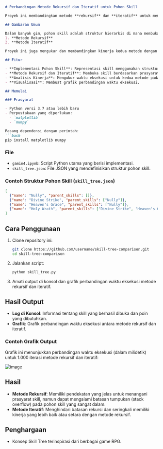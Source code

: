 ```markdown
# Perbandingan Metode Rekursif dan Iteratif untuk Pohon Skill

Proyek ini membandingkan metode **rekursif** dan **iteratif** untuk membuka pohon skill, sebuah fitur umum dalam gim di mana pemain membuka skill berdasarkan keterkaitan dengan skill lain.

## Gambaran Umum

Dalam banyak gim, pohon skill adalah struktur hierarkis di mana membuka sebuah skill bergantung pada penguasaan skill prasyarat. Proyek ini mengimplementasikan dua metode untuk menghitung dan membuka skill:
1. **Metode Rekursif**
2. **Metode Iteratif**

Proyek ini juga mengukur dan membandingkan kinerja kedua metode dengan menggunakan pengujian waktu eksekusi.

## Fitur

- **Implementasi Pohon Skill**: Representasi skill menggunakan struktur kelas dengan hubungan orang tua-anak.
- **Metode Rekursif dan Iteratif**: Membuka skill berdasarkan prasyarat.
- **Analisis Kinerja**: Mengukur waktu eksekusi untuk kedua metode pada berbagai iterasi.
- **Visualisasi**: Membuat grafik perbandingan waktu eksekusi.

## Memulai

### Prasyarat

- Python versi 3.7 atau lebih baru
- Perpustakaan yang diperlukan:
  - `matplotlib`
  - `numpy`

Pasang dependensi dengan perintah:
```bash
pip install matplotlib numpy
```

### File

- `gamin4.ipynb`: Script Python utama yang berisi implementasi.
- `skill_tree.json`: File JSON yang mendefinisikan struktur pohon skill.

### Contoh Struktur Pohon Skill (`skill_tree.json`)

```json
[
  {"name": "Nully", "parent_skills": []},
  {"name": "Divine Strike", "parent_skills": ["Nully"]},
  {"name": "Heaven's Grace", "parent_skills": ["Nully"]},
  {"name": "Holy Wrath", "parent_skills": ["Divine Strike", "Heaven's Grace"]}
]
```

## Cara Penggunaan

1. Clone repository ini:
   ```bash
   git clone https://github.com/username/skill-tree-comparison.git
   cd skill-tree-comparison
   ```

2. Jalankan script:
   ```bash
   python skill_tree.py
   ```

3. Amati output di konsol dan grafik perbandingan waktu eksekusi metode rekursif dan iteratif.

## Hasil Output

- **Log di Konsol**: Informasi tentang skill yang berhasil dibuka dan poin yang dibutuhkan.
- **Grafik**: Grafik perbandingan waktu eksekusi antara metode rekursif dan iteratif.

### Contoh Grafik Output

Grafik ini menunjukkan perbandingan waktu eksekusi (dalam milidetik) untuk 1.000 iterasi metode rekursif dan iteratif:

![image](https://github.com/user-attachments/assets/d8f9fdc4-5871-4218-a4aa-43c848ec846d)

## Hasil

- **Metode Rekursif**: Memiliki pendekatan yang jelas untuk menangani prasyarat skill, namun dapat mengalami batasan tumpukan (stack overflow) pada pohon skill yang sangat dalam.
- **Metode Iteratif**: Menghindari batasan rekursi dan seringkali memiliki kinerja yang lebih baik atau setara dengan metode rekursif.

## Penghargaan

- Konsep Skill Tree terinspirasi dari berbagai game RPG.
```
